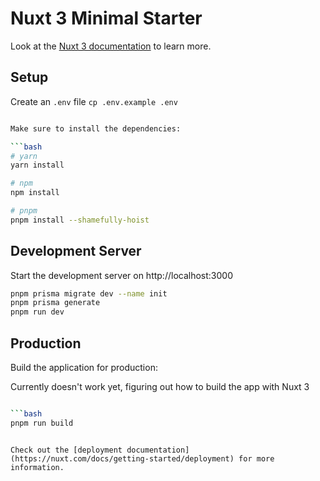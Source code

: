 # Nuxt 3 Minimal Starter

Look at the [Nuxt 3 documentation](https://nuxt.com/docs/getting-started/introduction) to learn more.

## Setup

Create an `.env` file `cp .env.example .env`

```bash 

Make sure to install the dependencies:

```bash
# yarn
yarn install

# npm
npm install

# pnpm
pnpm install --shamefully-hoist
```

## Development Server

Start the development server on http://localhost:3000

```bash
pnpm prisma migrate dev --name init
pnpm prisma generate
pnpm run dev
```

## Production

Build the application for production:

Currently doesn't work yet, figuring out how to build the app with Nuxt 3

```bash

```bash
pnpm run build
```

```

Check out the [deployment documentation](https://nuxt.com/docs/getting-started/deployment) for more information.


